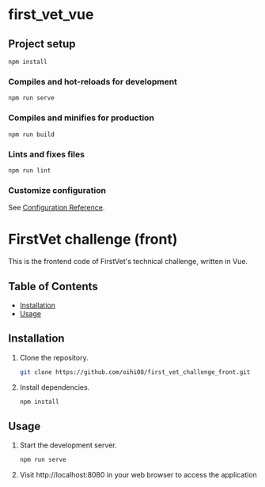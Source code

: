 # first_vet_vue

## Project setup
```
npm install
```

### Compiles and hot-reloads for development
```
npm run serve
```

### Compiles and minifies for production
```
npm run build
```

### Lints and fixes files
```
npm run lint
```

### Customize configuration
See [Configuration Reference](https://cli.vuejs.org/config/).
# FirstVet challenge (front)

This is the frontend code of FirstVet's technical challenge, written in Vue. 

## Table of Contents

- [Installation](#installation)
- [Usage](#usage)


## Installation

1. Clone the repository.
   ```sh
   git clone https://github.com/oihi08/first_vet_challenge_front.git
   ```

2. Install dependencies.
   ```sh
   npm install
   ```


## Usage

1. Start the development server.
   ```sh
   npm run serve
   ```

2. Visit http://localhost:8080 in your web browser to access the application